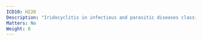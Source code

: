 ```yaml
---
ICD10: H220
Description: "Iridocyclitis in infectious and parasitic diseases classified elsewhere"
Matters: No
Weight: 0
---
```


